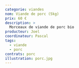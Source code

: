 ```yaml
---
categorie: viandes
nom: Viande de porc (5kg)
prix: 60 €
description: >
  Morceaux de viande de porc bio
producteur: Joel
coordinateur: Pascal
tags: 
  - viande
  - porc
contrats: porc
illustration: porc.jpg   
---
```


